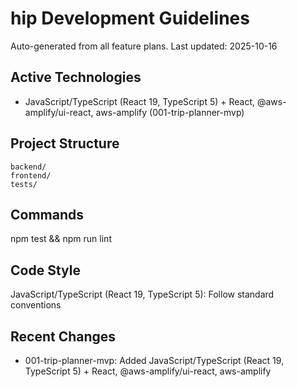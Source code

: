 # hip Development Guidelines

Auto-generated from all feature plans. Last updated: 2025-10-16

## Active Technologies
- JavaScript/TypeScript (React 19, TypeScript 5) + React, @aws-amplify/ui-react, aws-amplify (001-trip-planner-mvp)

## Project Structure
```
backend/
frontend/
tests/
```

## Commands
npm test && npm run lint

## Code Style
JavaScript/TypeScript (React 19, TypeScript 5): Follow standard conventions

## Recent Changes
- 001-trip-planner-mvp: Added JavaScript/TypeScript (React 19, TypeScript 5) + React, @aws-amplify/ui-react, aws-amplify

<!-- MANUAL ADDITIONS START -->
<!-- MANUAL ADDITIONS END -->
